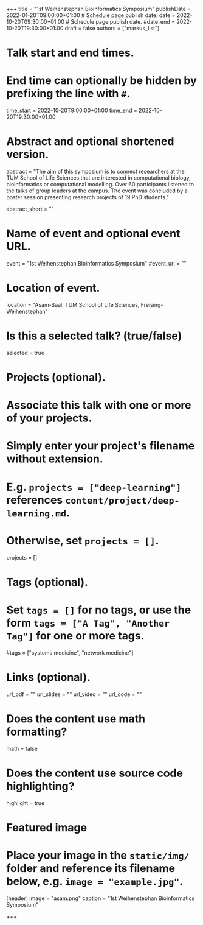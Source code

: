 +++
title = "1st Weihenstephan Bioinformatics Symposium"
publishDate = 2022-01-20T09:00:00+01:00  # Schedule page publish date.
date = 2022-10-20T09:30:00+01:00  # Schedule page publish date.
#date_end = 2022-10-20T19:30:00+01:00
draft = false
authors = ["markus_list"]

# Talk start and end times.
#   End time can optionally be hidden by prefixing the line with `#`.
time_start = 2022-10-20T9:00:00+01:00
time_end = 2022-10-20T19:30:00+01:00

# Abstract and optional shortened version.
abstract = "The aim of this symposium is to connect researchers at the TUM School of Life Sciences that are interested in computational biology, bioinformatics or computational modelling. Over 60 participants listened to the talks of group leaders at the campus. The event was concluded by a poster session presenting research projects of 19 PhD students."

abstract_short = ""

# Name of event and optional event URL.
event = "1st Weihenstephan Bioinformatics Symposium"
#event_url = ""

# Location of event.
location = "Asam-Saal, TUM School of Life Sciences, Freising-Weihenstephan"

# Is this a selected talk? (true/false)
selected = true

# Projects (optional).
#   Associate this talk with one or more of your projects.
#   Simply enter your project's filename without extension.
#   E.g. `projects = ["deep-learning"]` references `content/project/deep-learning.md`.
#   Otherwise, set `projects = []`.
projects = [] 

# Tags (optional).
#   Set `tags = []` for no tags, or use the form `tags = ["A Tag", "Another Tag"]` for one or more tags.
#tags = ["systems medicine", "network medicine"]

# Links (optional).
url_pdf = ""
url_slides = ""
url_video = ""
url_code = ""

# Does the content use math formatting?
math = false

# Does the content use source code highlighting?
highlight = true

# Featured image
# Place your image in the `static/img/` folder and reference its filename below, e.g. `image = "example.jpg"`.
[header]
image = "asam.png"
caption = "1st Weihenstephan Bioinformatics Symposium"

+++
